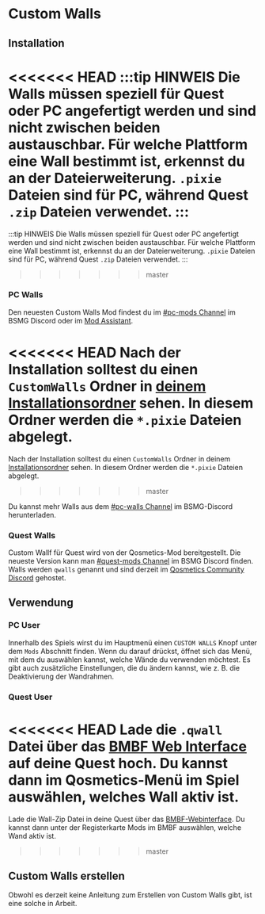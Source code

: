 # Custom Walls

## Installation
<<<<<<< HEAD
:::tip HINWEIS Die Walls müssen speziell für Quest oder PC angefertigt werden und sind nicht zwischen beiden austauschbar. Für welche Plattform eine Wall bestimmt ist, erkennst du an der Dateierweiterung. `.pixie` Dateien sind für PC, während Quest `.zip` Dateien verwendet. :::
=======
:::tip HINWEIS
Die Walls müssen speziell für Quest oder PC angefertigt werden und sind nicht zwischen beiden austauschbar. Für welche Plattform eine Wall bestimmt ist, erkennst du an der Dateierweiterung. `.pixie` Dateien sind für PC, während Quest `.zip` Dateien verwendet.
:::
>>>>>>> master

### PC Walls
Den neuesten Custom Walls Mod findest du im [#pc-mods Channel](https://discord.gg/beatsabermods) im BSMG Discord oder im [Mod Assistant](https://github.com/Assistant/ModAssistant).

<<<<<<< HEAD
Nach der Installation solltest du einen `CustomWalls` Ordner in [deinem Installationsordner](/faq/install-folder.md) sehen. In diesem Ordner werden die `*.pixie` Dateien abgelegt.
=======
Nach der Installation solltest du einen `CustomWalls` Ordner in deinem [Installationsordner](/de/faq/install-folder.md) sehen. In diesem Ordner werden die `*.pixie` Dateien abgelegt.
>>>>>>> master

Du kannst mehr Walls aus dem [#pc-walls Channel](https://discord.gg/beatsabermods) im BSMG-Discord herunterladen.

### Quest Walls
Custom Wallf für Quest wird von der Qosmetics-Mod bereitgestellt. Die neueste Version kann man [#quest-mods Channel](https://discord.gg/beatsabermods) im BSMG Discord finden. Walls werden `qwalls` genannt und sind derzeit im [Qosmetics Community Discord](https://discord.gg/qosmetics) gehostet.

## Verwendung

### PC User
Innerhalb des Spiels wirst du im Hauptmenü einen `CUSTOM WALLS` Knopf unter dem `Mods` Abschnitt finden. Wenn du darauf drückst, öffnet sich das Menü, mit dem du auswählen kannst, welche Wände du verwenden möchtest. Es gibt auch zusätzliche Einstellungen, die du ändern kannst, wie z. B. die Deaktivierung der Wandrahmen.

### Quest User
<<<<<<< HEAD
Lade die `.qwall` Datei über das [BMBF Web Interface](/quest-modding.md#installing-mods) auf deine Quest hoch. Du kannst dann im Qosmetics-Menü im Spiel auswählen, welches Wall aktiv ist.
=======
Lade die Wall-Zip Datei in deine Quest über das [BMBF-Webinterface](/de/quest-modding.md#mods-installieren). Du kannst dann unter der Registerkarte Mods im BMBF auswählen, welche Wand aktiv ist.
>>>>>>> master

## Custom Walls erstellen
Obwohl es derzeit keine Anleitung zum Erstellen von Custom Walls gibt, ist eine solche in Arbeit.
